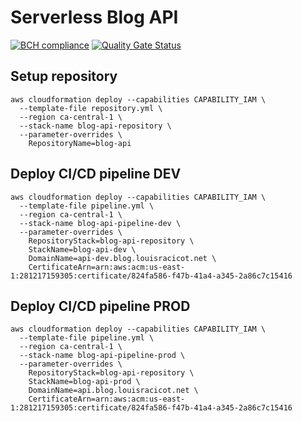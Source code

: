 # Serverless Blog API
[![BCH compliance](https://bettercodehub.com/edge/badge/lracicot/serverless-blog-api?branch=master)](https://bettercodehub.com/) [![Quality Gate Status](https://sonarcloud.io/api/project_badges/measure?project=lracicot_serverless-blog-api&metric=alert_status)](https://sonarcloud.io/dashboard?id=lracicot_serverless-blog-api)

## Setup repository

```
aws cloudformation deploy --capabilities CAPABILITY_IAM \
  --template-file repository.yml \
  --region ca-central-1 \
  --stack-name blog-api-repository \
  --parameter-overrides \
    RepositoryName=blog-api
```

## Deploy CI/CD pipeline DEV

```
aws cloudformation deploy --capabilities CAPABILITY_IAM \
  --template-file pipeline.yml \
  --region ca-central-1 \
  --stack-name blog-api-pipeline-dev \
  --parameter-overrides \
    RepositoryStack=blog-api-repository \
    StackName=blog-api-dev \
    DomainName=api-dev.blog.louisracicot.net \
    CertificateArn=arn:aws:acm:us-east-1:281217159305:certificate/824fa586-f47b-41a4-a345-2a86c7c15416
```


## Deploy CI/CD pipeline PROD

```
aws cloudformation deploy --capabilities CAPABILITY_IAM \
  --template-file pipeline.yml \
  --region ca-central-1 \
  --stack-name blog-api-pipeline-prod \
  --parameter-overrides \
    RepositoryStack=blog-api-repository \
    StackName=blog-api-prod \
    DomainName=api.blog.louisracicot.net \
    CertificateArn=arn:aws:acm:us-east-1:281217159305:certificate/824fa586-f47b-41a4-a345-2a86c7c15416
```
